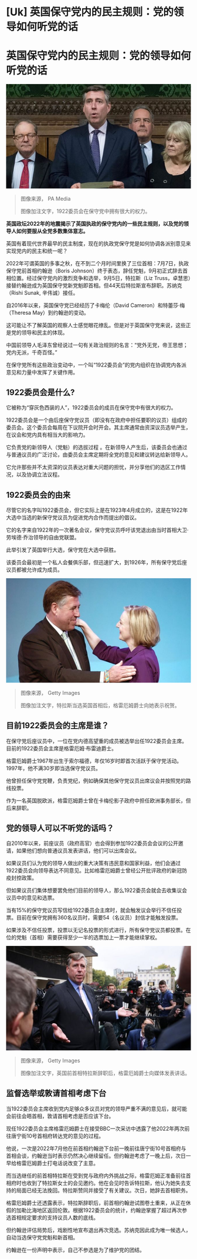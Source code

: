 # [Uk] 英国保守党内的民主规则：党的领导如何听党的话

#  英国保守党内的民主规则：党的领导如何听党的话


![2018年12月12日，布雷迪](_127570062_fca14aa1-ffd1-40a9-840b-48d601662f98.jpg)

> 图像来源，  PA Media
>
> 图像加注文字，1922委员会在保守党中拥有很大的权力。

**英国政坛2022年的地震揭示了英国执政的保守党内的一些民主规则，以及党的领导人如何要服从全党多数集体意志。**

英国有着现代世界最早的民主制度，现在的执政党保守党是如何协调各派别意见来实现党内的民主和统一呢？

2022年可谓英国的多事之秋，在不到二个月时间里换了三位首相：7月7日，执政保守党前首相约翰逊（Boris Johnson）终于表态，辞任党魁，9月初正式辞去首相位置。经过保守党内的激烈竞争和选举，9月5日，特拉斯（Liz Truss，卓慧思）接替约翰逊成为英国保守党新党魁即首相。但44天后特拉斯宣布辞职。苏纳克（Rishi Sunak, 辛伟诚）接任。

自2016年以来，英国保守党已经经历了卡梅伦（David Cameron）和特蕾莎·梅（Theresa May）到约翰逊的变动。

这可能让不了解英国的观察人士感觉眼花缭乱。但是对于英国保守党来说，这些正是党的领导和民主的体现。

中国前领导人毛泽东曾经说过一句有关政治规则的名言：“党外无党，帝王思想；党内无派，千奇百怪。”

在保守党所有这些政治变动中，一个叫“1922委员会”的党内组织在协调党内各派意见和力量中发挥了关键作用。

##  1922委员会是什么?

它被称为“穿灰色西装的人”，1922委员会的成员在保守党中有很大的权力。

1922委员会是一个由后座保守党议员（即没有在政府中担任要职的议员）组成的委员会。这个委员会每周在下议院开会时开会。其主席通常由资深议员选举产生，在议会和党内具有相当大的影响力。

它负责党的新领导人（党魁）的选拔过程 。在新领导人产生后，该委员会也通过与普通议员的广泛讨论，由委员会主席定期将全党的意见和建议转达给新领导人。

它允许那些并不太资深的议员表达对重大问题的担忧，并分享他们的选区工作情况，以及协调立法议程。

##  1922委员会的由来

尽管它的名字叫1922委员会，但它实际上是在1923年4月成立的，这是在1922年大选中当选的新保守党议员为促进党内合作而提出的倡议。

它的名字来自1922年的一次著名会议，保守党议员呼吁该党退出由当时首相大卫·劳埃德·乔治领导的自由党联盟。

此举引发了英国举行大选，保守党在大选中获胜。

该委员会最初是一个私人会餐俱乐部，但迅速扩大，到1926年，所有保守党后座议员都被允许成为成员。

![2022年9月5日，布雷迪和特拉斯](_127570064_4b47b339-d392-4665-9c76-16301e651014.jpg)

> 图像来源，  Getty Images
>
> 图像加注文字，特拉斯当选英国首相后，格雷厄姆爵士向她表示祝贺。

##  目前1922委员会的主席是谁？

在保守党后座议员中，一位在党内德高望重的成员被选举出任1922委员会主席。目前的1922委员会主席是格雷厄姆·布雷迪爵士。

格雷厄姆爵士1967年出生于索尔福德，年仅16岁时即首次活跃于保守党活动。1997年，他不满30岁即当选保守党议员。

他曾担任保守党党鞭，负责党纪，例如确保其他保守党议员出席议会并按照党的路线投票。

作为一名英国脱欧派，格雷厄姆爵士曾在卡梅伦影子政府中担任欧洲事务部长，但后来辞职。

##  党的领导人可以不听党的话吗？

自2010年以来，前座议员（政府高官）也会得到参加1922委员会会议的公开邀请，如果他们想向普通议员发表讲话，他们可以出席会议。

如果议员们认为党的领导人做出的重大决策有违民意和国家利益，他们会通过1922委员会向领导表达不同意见。比如格雷厄姆爵士曾经公开批评政府的新冠防疫封控政策。


但如果议员们集体想要罢免他们目前的领导人，那么1922委员会就会去收集议会议员中的意见和选票。

当有15%的保守党议员写信给1922委员会主席时，就会触发议会举行不信任投票。目前在保守党拥有360名议员时，需要54（名议员）封信才能触发投票。

如果涉及不信任投票，投票以无记名投票的形式进行，所有保守党议员都投票。在位的党魁（首相）需要获得至少一半的选票加上一票才能继续掌权。

![英国前首相特拉斯辞职后，格雷厄姆爵士向媒体发表讲话。](_127570063_f979e2f8-a952-4863-9c08-580611b91e7c.jpg)

> 图像来源，  Getty Images
>
> 图像加注文字，英国前首相特拉斯辞职后，格雷厄姆爵士向媒体发表讲话。

##  监督选举或敦请首相考虑下台

当1922委员会主席收到党内足够众多议员对党的领导严重不满的意见后，就可能会前往会晤首相，敦请首相考虑是否应该下台。

现任1922委员会主席格雷厄姆爵士在接受BBC一次采访中透露了他2022年两次前往唐宁街10号首相府转达党的意见的过程。

他说，一次是2022年7月他在前首相约翰逊下台前一晚前往唐宁街10号首相府与首相会谈，约翰逊当时表示仍然决心继续留任。但约翰逊考虑了一晚上后，次日一早给格雷厄姆爵士打电话说改变了主意。

而当选继任的前首相特拉斯在受到党与政府内外挑战之际，格雷厄姆正准备前往首相府时也收到了特拉斯女士的会见邀约。他在会见时告诉特拉斯，他认为她失去支持的局面已经无法挽回。特拉斯赞同并接受了有关建议。次日，她辞去首相职务。

格雷厄姆爵士还透露表示，特拉斯辞职后，前首相约翰逊试图卷土重来，从正在休假的加勒比海地区返回伦敦。根据1922委员会的统计，约翰逊掌握了超过再次参选首相规定要求的支持议员人数的底线。

但约翰逊评估局势后，戏剧性地宣布退出再次竞选。苏纳克因此成为唯一候选人，自动当选保守党党魁和新首相。

约翰逊在一份声明中表示，自己不参选是为了维护党的团结。


